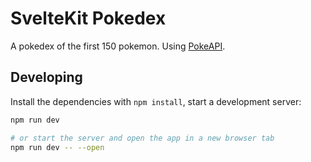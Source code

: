# SvelteKit Pokedex

A pokedex of the first 150 pokemon. Using [PokeAPI](https://pokeapi.co/).

## Developing

Install the dependencies with `npm install`, start a development server:

```bash
npm run dev

# or start the server and open the app in a new browser tab
npm run dev -- --open
```
